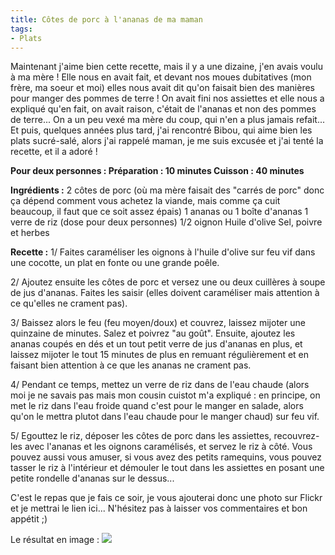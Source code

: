 ```yaml
---
title: Côtes de porc à l'ananas de ma maman
tags:
- Plats
---
```


Maintenant j'aime bien cette recette, mais il y a une dizaine, j'en avais voulu à ma mère ! Elle nous en avait fait, et devant nos moues dubitatives (mon frère, ma soeur et moi) elles nous avait dit qu'on faisait bien des manières pour manger des pommes de terre ! On avait fini nos assiettes et elle nous a expliqué qu'en fait, on avait raison, c'était de l'ananas et non des pommes de terre... On a un peu vexé ma mère du coup, qui n'en a plus jamais refait... Et puis, quelques années plus tard, j'ai rencontré Bibou, qui aime bien les plats sucré-salé, alors j'ai rappelé maman, je me suis excusée et j'ai tenté la recette, et il a adoré !

**Pour deux personnes :
Préparation : 10 minutes Cuisson : 40 minutes**

**Ingrédients :**
2 côtes de porc (où ma mère faisait des "carrés de porc" donc ça dépend comment vous achetez la viande, mais comme ça cuit beaucoup, il faut que ce soit assez épais)
1 ananas ou 1 boîte d'ananas
1 verre de riz (dose pour deux personnes)
1/2 oignon
Huile d'olive
Sel, poivre et herbes

**Recette :**
1/ Faites caraméliser les oignons à l'huile d'olive sur feu vif dans une cocotte, un plat en fonte ou une grande poêle.

2/ Ajoutez ensuite les côtes de porc et versez une ou deux cuillères à soupe de jus d'ananas. Faites les saisir (elles doivent caraméliser mais attention à ce qu'elles ne crament pas).

3/ Baissez alors le feu (feu moyen/doux) et couvrez, laissez mijoter une quinzaine de minutes. Salez et poivrez "au goût". Ensuite, ajoutez les ananas coupés en dés et un tout petit verre de jus d'ananas en plus, et laissez mijoter le tout 15 minutes de plus en remuant régulièrement et en faisant bien attention à ce que les ananas ne crament pas.

4/ Pendant ce temps, mettez un verre de riz dans de l'eau chaude (alors moi je ne savais pas mais mon cousin cuistot m'a expliqué : en principe, on met le riz dans l'eau froide quand c'est pour le manger en salade, alors qu'on le mettra plutot dans l'eau chaude pour le manger chaud) sur feu vif.

5/ Egouttez le riz, déposer les côtes de porc dans les assiettes, recouvrez-les avec l'ananas et les oignons caramélisés, et servez le riz à côté. Vous pouvez aussi vous amuser, si vous avez des petits ramequins, vous pouvez tasser le riz à l'intérieur et démouler le tout dans les assiettes en posant une petite rondelle d'ananas sur le dessus...

C'est le repas que je fais ce soir, je vous ajouterai donc une photo sur Flickr et je mettrai le lien ici...
N'hésitez pas à laisser vos commentaires et bon appétit ;)

Le résultat en image :
![](http://farm4.static.flickr.com/3221/2698133729_a365ac6546.jpg?v=0)
